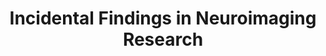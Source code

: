 ---
title: "Incidental Findings in Neuroimaging Research"
project_id: 
date: 
conference_id: ""
presenters:
   - peter_bandettini
summary: "<p>NINDS Incidental Findings Meeting, Bethesda, MD</p>"
file: /assets/presentations/T163.ppt
filename: T163.ppt
layout: presentation
---